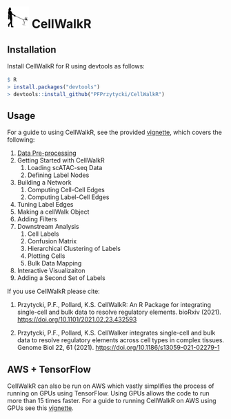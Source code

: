 <img src="examples/CellWalkR_Vignette_files/figure-markdown_github/cellwalker_icon.png" id="id" class="class" width="50" height="50" /> CellWalkR
================

Installation
------------

Install CellWalkR for R using devtools as follows:

``` r
$ R
> install.packages("devtools")
> devtools::install_github("PFPrzytycki/CellWalkR")
```

Usage
-----

For a guide to using CellWalkR, see the provided [vignette](examples/CellWalkR_Vignette.md), which covers the following:

1.  [Data Pre-processing](examples/CellWalkR_Vignette.md#Data%20Pre-processing)
2.  Getting Started with CellWalkR
    1.  Loading scATAC-seq Data
    2.  Defining Label Nodes
3.  Building a Network
    1.  Computing Cell-Cell Edges
    2.  Computing Label-Cell Edges
4.  Tuning Label Edges
5.  Making a cellWalk Object
6.  Adding Filters
7.  Downstream Analysis
    1.  Cell Labels
    2.  Confusion Matrix
    3.  Hierarchical Clustering of Labels
    4.  Plotting Cells
    5.  Bulk Data Mapping
8.  Interactive Visualizaiton
9.  Adding a Second Set of Labels

If you use CellWalkR please cite:

1.  Przytycki, P.F., Pollard, K.S. CellWalkR: An R Package for integrating single-cell and bulk data to resolve regulatory elements. bioRxiv (2021). <https://doi.org/10.1101/2021.02.23.432593>

2.  Przytycki, P.F., Pollard, K.S. CellWalker integrates single-cell and bulk data to resolve regulatory elements across cell types in complex tissues. Genome Biol 22, 61 (2021). <https://doi.org/10.1186/s13059-021-02279-1>

AWS + TensorFlow
----------------

CellWalkR can also be run on AWS which vastly simplifies the process of running on GPUs using TensorFlow. Using GPUs allows the code to run more than 15 times faster. For a guide to running CellWalkR on AWS using GPUs see this [vignette](examples/CellWalkR_TensorFlow_Vignette.md).
